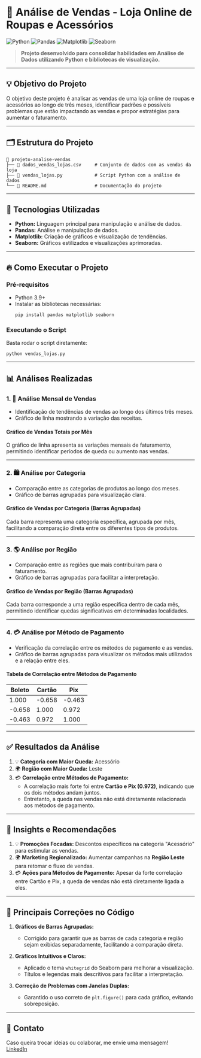 # 🛒 Análise de Vendas - Loja Online de Roupas e Acessórios

![Python](https://img.shields.io/badge/Python-3.9%2B-blue)
![Pandas](https://img.shields.io/badge/Pandas-1.4.0%2B-orange)
![Matplotlib](https://img.shields.io/badge/Matplotlib-3.5.1-red)
![Seaborn](https://img.shields.io/badge/Seaborn-0.11.2-green)

> **Projeto desenvolvido para consolidar habilidades em Análise de Dados utilizando Python e bibliotecas de visualização.**

---

## 💡 Objetivo do Projeto
O objetivo deste projeto é analisar as vendas de uma loja online de roupas e acessórios ao longo de três meses, identificar padrões e possíveis problemas que estão impactando as vendas e propor estratégias para aumentar o faturamento.

---

## 🗂️ Estrutura do Projeto

```
📁 projeto-analise-vendas
├── 📄 dados_vendas_lojas.csv     # Conjunto de dados com as vendas da loja
├── 📄 vendas_lojas.py            # Script Python com a análise de dados
└── 📄 README.md                  # Documentação do projeto
```

---

## 🚀 Tecnologias Utilizadas
- **Python:** Linguagem principal para manipulação e análise de dados.
- **Pandas:** Análise e manipulação de dados.
- **Matplotlib:** Criação de gráficos e visualização de tendências.
- **Seaborn:** Gráficos estilizados e visualizações aprimoradas.

---

## 🔥 Como Executar o Projeto

### Pré-requisitos
- Python 3.9+
- Instalar as bibliotecas necessárias:
  ```
  pip install pandas matplotlib seaborn
  ```

### Executando o Script
Basta rodar o script diretamente:
```
python vendas_lojas.py
```

---

## 📊 Análises Realizadas

### 1. 📅 Análise Mensal de Vendas
- Identificação de tendências de vendas ao longo dos últimos três meses.
- Gráfico de linha mostrando a variação das receitas.

#### **Gráfico de Vendas Totais por Mês**
O gráfico de linha apresenta as variações mensais de faturamento, permitindo identificar períodos de queda ou aumento nas vendas.

---

### 2. 🛍️ Análise por Categoria
- Comparação entre as categorias de produtos ao longo dos meses.
- Gráfico de barras agrupadas para visualização clara.

#### **Gráfico de Vendas por Categoria (Barras Agrupadas)**
Cada barra representa uma categoria específica, agrupada por mês, facilitando a comparação direta entre os diferentes tipos de produtos.

---

### 3. 🌎 Análise por Região
- Comparação entre as regiões que mais contribuíram para o faturamento.
- Gráfico de barras agrupadas para facilitar a interpretação.

#### **Gráfico de Vendas por Região (Barras Agrupadas)**
Cada barra corresponde a uma região específica dentro de cada mês, permitindo identificar quedas significativas em determinadas localidades.

---

### 4. 💳 Análise por Método de Pagamento
- Verificação da correlação entre os métodos de pagamento e as vendas.
- Gráfico de barras agrupadas para visualizar os métodos mais utilizados e a relação entre eles.

#### **Tabela de Correlação entre Métodos de Pagamento**
| Boleto | Cartão | Pix |
|-------|-------|-----|
| 1.000 | -0.658 | -0.463 |
| -0.658 | 1.000 | 0.972 |
| -0.463 | 0.972 | 1.000 |

---

## ✅ Resultados da Análise
1. 💡 **Categoria com Maior Queda:** Acessório  
2. 🌍 **Região com Maior Queda:** Leste  
3. 💳 **Correlação entre Métodos de Pagamento:**  
   - A correlação mais forte foi entre **Cartão e Pix (0.972)**, indicando que os dois métodos andam juntos.  
   - Entretanto, a queda nas vendas não está diretamente relacionada aos métodos de pagamento.  

---

## 🎯 Insights e Recomendações
1. 💡 **Promoções Focadas:** Descontos específicos na categoria "Acessório" para estimular as vendas.  
2. 🌍 **Marketing Regionalizado:** Aumentar campanhas na **Região Leste** para retomar o fluxo de vendas.  
3. 💳 **Ações para Métodos de Pagamento:** Apesar da forte correlação entre Cartão e Pix, a queda de vendas não está diretamente ligada a eles.  

---

## 📝 Principais Correções no Código
1. **Gráficos de Barras Agrupadas:**  
   - Corrigido para garantir que as barras de cada categoria e região sejam exibidas separadamente, facilitando a comparação direta.  

2. **Gráficos Intuitivos e Claros:**  
   - Aplicado o tema `whitegrid` do Seaborn para melhorar a visualização.  
   - Títulos e legendas mais descritivos para facilitar a interpretação.  

3. **Correção de Problemas com Janelas Duplas:**  
   - Garantido o uso correto de `plt.figure()` para cada gráfico, evitando sobreposição.  

---

## 📧 Contato
Caso queira trocar ideias ou colaborar, me envie uma mensagem!  
[LinkedIn](https://www.linkedin.com/in/marcoagalvao/)  
```

